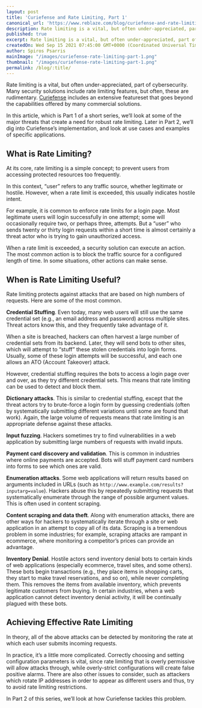 ```yaml
---
layout: post
title: 'Curiefense and Rate Limiting, Part 1'
canonical_url: 'https://www.reblaze.com/blog/curiefense-and-rate-limiting-part-1/'
description: Rate limiting is a vital, but often under-appreciated, part of cybersecurity. Curiefense includes an extensive featureset that goes beyond the capabilities offered by many commercial solutions.
published: true
excerpt: Rate limiting is a vital, but often under-appreciated, part of cybersecurity. Curiefense includes an extensive featureset that goes beyond the capabilities offered by many commercial solutions.
createdOn: Wed Sep 15 2021 07:45:00 GMT+0000 (Coordinated Universal Time)
author: Spiros Psarris
mainImage: "/images/curiefense-rate-limiting-part-1.png"
thumbnail: "/images/curiefense-rate-limiting-part-1.png"
permalink: /blog/:title/
---
```

Rate limiting is a vital, but often under-appreciated, part of cybersecurity. Many security solutions include rate limiting features, but often, these are rudimentary. [Curiefense](https://curiefense.io/) includes an extensive featureset that goes beyond the capabilities offered by many commercial solutions.

In this article, which is Part 1 of a short series, we‘ll look at some of the major threats that create a need for robust rate limiting. Later in Part 2, we‘ll dig into Curiefense’s implementation, and look at use cases and examples of specific applications.

## What is Rate Limiting?

At its core, rate limiting is a simple concept; to prevent users from accessing protected resources too frequently.

In this context, “user” refers to any traffic source, whether legitimate or hostile. However, when a rate limit is exceeded, this usually indicates hostile intent.

For example, it is common to enforce rate limits for a login page. Most legitimate users will login successfully in one attempt; some will occasionally require two, or perhaps three, attempts. But a “user” who sends twenty or thirty login requests within a short time is almost certainly a threat actor who is trying to gain unauthorized access.

When a rate limit is exceeded, a security solution can execute an action. The most common action is to block the traffic source for a configured length of time. In some situations, other actions can make sense.

## When is Rate Limiting Useful?

Rate limiting protects against attacks that are based on high numbers of requests. Here are some of the most common.

**Credential Stuffing**. Even today, many web users will still use the same credential set (e.g., an email address and password) across multiple sites. Threat actors know this, and they frequently take advantage of it.

When a site is breached, hackers can often harvest a large number of credential sets from its backend. Later, they will send bots to other sites, which will attempt to “stuff” these stolen credentials into login forms. Usually, some of these login attempts will be successful, and each one allows an ATO (Account Takeover) attack.

However, credential stuffing requires the bots to access a login page over and over, as they try different credential sets. This means that rate limiting can be used to detect and block them.

**Dictionary attacks**. This is similar to credential stuffing, except that the threat actors try to brute-force a login form by guessing credentials (often by systematically submitting different variations until some are found that work). Again, the large volume of requests means that rate limiting is an appropriate defense against these attacks.

**Input fuzzing**. Hackers sometimes try to find vulnerabilities in a web application by submitting large numbers of requests with invalid inputs.

**Payment card discovery and validation**. This is common in industries where online payments are accepted. Bots will stuff payment card numbers into forms to see which ones are valid.

**Enumeration attacks**. Some web applications will return results based on arguments included in URLs (such as `http://www.example.com/results?inputarg=value`). Hackers abuse this by repeatedly submitting requests that systematically enumerate through the range of possible argument values. This is often used in content scraping.

**Content scraping and data theft**. Along with enumeration attacks, there are other ways for hackers to systematically iterate through a site or web application in an attempt to copy all of its data. Scraping is a tremendous problem in some industries; for example, scraping attacks are rampant in ecommerce, where monitoring a competitor’s prices can provide an advantage.

**Inventory Denial**. Hostile actors send inventory denial bots to certain kinds of web applications (especially ecommerce, travel sites, and some others). These bots begin transactions (e.g., they place items in shopping carts, they start to make travel reservations, and so on), while never completing them. This removes the items from available inventory, which prevents legitimate customers from buying. In certain industries, when a web application cannot detect inventory denial activity, it will be continually plagued with these bots.

## Achieving Effective Rate Limiting

In theory, all of the above attacks can be detected by monitoring the rate at which each user submits incoming requests.

In practice, it’s a little more complicated. Correctly choosing and setting configuration parameters is vital, since rate limiting that is overly permissive will allow attacks through, while overly-strict configurations will create false positive alarms. There are also other issues to consider, such as attackers which rotate IP addresses in order to appear as different users and thus, try to avoid rate limiting restrictions.

In Part 2 of this series, we’ll look at how Curiefense tackles this problem.

